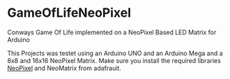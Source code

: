 # GameOfLifeNeoPixel
Conways Game Of Life implemented on a NeoPixel Based LED Matrix for Arduino

This Projects was testet using an Arduino UNO and an Arduino Mega and a 8x8 and 16x16 NeoPixel Matrix. Make sure you install the required libraries [NeoPixel](https://github.com/adafruit/Adafruit_NeoPixel) and NeoMatrix from adafrauit. 



